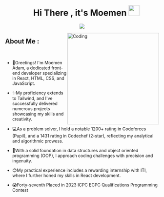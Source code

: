 <h1 align="center">&emsp;Hi There , it's Moemen <img width="35" src="https://c.tenor.com/nebZyl8oN7IAAAAi/wave-hello.gif"></h1>
<p align="center">
  <a href="https://github.com/DenverCoder1/readme-typing-svg"><img src="https://readme-typing-svg.herokuapp.com?font=Fira+Code&duration=1000&pause=1000&size=25&center=true&vCenter=true&width=600&height=100&lines=Probelm+Solver;Front+End+Web+Developer;Computer+Science+Student;"></a>
</p>
<img align="right" alt="Coding" width="300" src="https://i.pinimg.com/originals/e4/26/70/e426702edf874b181aced1e2fa5c6cde.gif">




<!-- ## <picture><img align="center" src="https://c.tenor.com/y2JXkY1pXkwAAAAS/cat-computer.gif" height="60" width="60" /></picture>  Abouth Me : -->
## About Me :
<br>

- 💖Greetings! I'm Moemen Adam, a dedicated front-end developer specializing in React, HTML, CSS, and JavaScript.

- ✨My proficiency extends to Tailwind, and I've successfully delivered numerous projects showcasing my skills and creativity.

- 💻As a problem solver, I hold a notable 1200+ rating in Codeforces (Pupil), and a 1431 rating in Codechef (2-star), reflecting my analytical and algorithmic prowess.

- 💯With a solid foundation in data structures and object oriented programming (OOP), I approach coding challenges with precision and ingenuity.

- 😊My practical experience includes a rewarding internship with ITI, where I further honed my skills in React development.

- 😱Forty-seventh Placed in 2023 ICPC ECPC Qualifications Programming Contest
  
<br>

